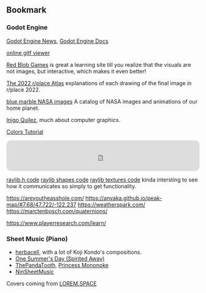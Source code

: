 ## Bookmark

### Godot Engine
[Godot Engine News](https://godotengine.org/news), [Godot Engine Docs](https://docs.godotengine.org/en/stable/)

[online gltf viewer](https://gltf-viewer.donmccurdy.com/)

[Red Blob Games](https://www.redblobgames.com/) is great a learning site till you realize that the visuals are not images, but interactive, which makes it even better!

[The 2022 r/place Atlas](https://place-atlas.stefanocoding.me/) explanations of each drawing of the final image in r/place 2022.

[blue marble NASA images](https://visibleearth.nasa.gov/collection/1484/blue-marble) A catalog of NASA images and animations of our home planet.


[Inigo Quilez](https://iquilezles.org/), much about computer graphics.

[Colors Tutorial](https://www.w3schools.com/colors/default.asp)
<iframe style="border-radius:12px" src="https://open.spotify.com/embed/playlist/5KGMXvW7Tg3emnWz5S2grT?utm_source=generator" width="100%" height="80" frameBorder="0" allowfullscreen="" allow="autoplay; clipboard-write; encrypted-media; fullscreen; picture-in-picture"></iframe>

[raylib.h code](https://github.com/raysan5/raylib/blob/master/src/raylib.h)
[raylib shapes code](https://github.com/raysan5/raylib/blob/master/src/rshapes.c)
[raylib textures code](https://github.com/raysan5/raylib/blob/master/src/rtextures.c)
kinda intersting to see how it communicates so simply to get functionality.

https://areyoutheasshole.com/
https://anvaka.github.io/peak-map/#7.68/47.722/-122.237
https://weatherspark.com/
https://marctenbosch.com/quaternions/

https://www.playerresearch.com/learn/

### Sheet Music (Piano)
- [herbacell](http://herbalcell.com/free-sheet-music), with a lot of Koji Kondo's compositions.
- [One Summer's Day (Spirited Away)](https://musescore.com/torbybrand/scores/1463381)
- [ThePandaTooth](http://www.pandatooth.com/sheet-music/), [Princess Mononoke](http://www.pandatooth.com/portfolio-items/princess-mononoke/) 
- [NinSheetMusic](https://www.ninsheetmusic.org/)


Covers coming from [LOREM.SPACE](https://lorem.space/)
